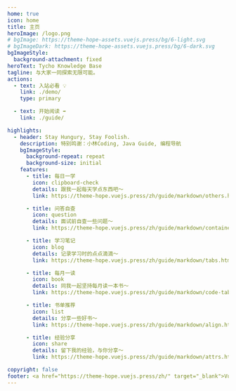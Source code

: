 ```yaml
---
home: true
icon: home
title: 主页
heroImage: /logo.png
# bgImage: https://theme-hope-assets.vuejs.press/bg/6-light.svg
# bgImageDark: https://theme-hope-assets.vuejs.press/bg/6-dark.svg
bgImageStyle:
  background-attachment: fixed
heroText: Tycho Knowledge Base
tagline: 与大家一同探索无限可能。
actions:
  - text: 入站必看 💡
    link: ./demo/
    type: primary

  - text: 开始阅读 ➡️
    link: ./guide/

highlights:
  - header: Stay Hungury, Stay Foolish.
    description: 特别鸣谢：小林Coding, Java Guide, 编程导航
    bgImageStyle:
      background-repeat: repeat
      background-size: initial
    features:
      - title: 每日一学
        icon: clipboard-check
        details: 跟我一起每天学点东西吧～
        link: https://theme-hope.vuejs.press/zh/guide/markdown/others.html#link-check

      - title: 问答自查
        icon: question
        details: 面试前自查一些问题～
        link: https://theme-hope.vuejs.press/zh/guide/markdown/container.html

      - title: 学习笔记
        icon: blog
        details: 记录学习时的点点滴滴～
        link: https://theme-hope.vuejs.press/zh/guide/markdown/tabs.html

      - title: 每月一读
        icon: book
        details: 同我一起坚持每月读一本书～
        link: https://theme-hope.vuejs.press/zh/guide/markdown/code-tabs.html

      - title: 书单推荐
        icon: list
        details: 分享一些好书～
        link: https://theme-hope.vuejs.press/zh/guide/markdown/align.html

      - title: 经验分享
        icon: share
        details: 留下我的经验，与你分享～
        link: https://theme-hope.vuejs.press/zh/guide/markdown/attrs.html

copyright: false
footer: <a href="https://theme-hope.vuejs.press/zh/" target="_blank">VuePress Theme Hope</a> 主题 | MIT 协议, 版权所有 © 2023-present ltyzzz
---
```


